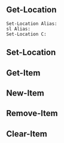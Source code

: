 ## Get-Location
```
Set-Location Alias:
sl Alias:
Set-Location C:
```
## Set-Location
## Get-Item
## New-Item
## Remove-Item
## Clear-Item

